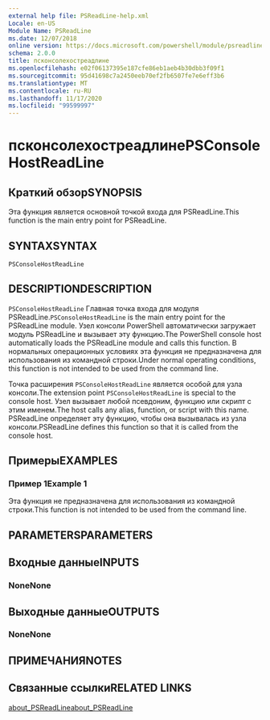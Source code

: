 ```yaml
---
external help file: PSReadLine-help.xml
Locale: en-US
Module Name: PSReadLine
ms.date: 12/07/2018
online version: https://docs.microsoft.com/powershell/module/psreadline/psconsolehostreadline?view=powershell-7.2&WT.mc_id=ps-gethelp
schema: 2.0.0
title: псконсолехостреадлине
ms.openlocfilehash: e02f06137395e187cfe86eb1aeb4b30dbb3f09f1
ms.sourcegitcommit: 95d41698c7a2450eeb70ef2fb6507fe7e6eff3b6
ms.translationtype: MT
ms.contentlocale: ru-RU
ms.lasthandoff: 11/17/2020
ms.locfileid: "99599997"
---
```

# <span data-ttu-id="3ed7d-102">псконсолехостреадлине</span><span class="sxs-lookup"><span data-stu-id="3ed7d-102">PSConsoleHostReadLine</span></span>

## <span data-ttu-id="3ed7d-103">Краткий обзор</span><span class="sxs-lookup"><span data-stu-id="3ed7d-103">SYNOPSIS</span></span>
<span data-ttu-id="3ed7d-104">Эта функция является основной точкой входа для PSReadLine.</span><span class="sxs-lookup"><span data-stu-id="3ed7d-104">This function is the main entry point for PSReadLine.</span></span>

## <span data-ttu-id="3ed7d-105">SYNTAX</span><span class="sxs-lookup"><span data-stu-id="3ed7d-105">SYNTAX</span></span>

```
PSConsoleHostReadLine
```

## <span data-ttu-id="3ed7d-106">DESCRIPTION</span><span class="sxs-lookup"><span data-stu-id="3ed7d-106">DESCRIPTION</span></span>

<span data-ttu-id="3ed7d-107">`PSConsoleHostReadLine` Главная точка входа для модуля PSReadLine.</span><span class="sxs-lookup"><span data-stu-id="3ed7d-107">`PSConsoleHostReadLine` is the main entry point for the PSReadLine module.</span></span> <span data-ttu-id="3ed7d-108">Узел консоли PowerShell автоматически загружает модуль PSReadLine и вызывает эту функцию.</span><span class="sxs-lookup"><span data-stu-id="3ed7d-108">The PowerShell console host automatically loads the PSReadLine module and calls this function.</span></span> <span data-ttu-id="3ed7d-109">В нормальных операционных условиях эта функция не предназначена для использования из командной строки.</span><span class="sxs-lookup"><span data-stu-id="3ed7d-109">Under normal operating conditions, this function is not intended to be used from the command line.</span></span>

<span data-ttu-id="3ed7d-110">Точка расширения `PSConsoleHostReadLine` является особой для узла консоли.</span><span class="sxs-lookup"><span data-stu-id="3ed7d-110">The extension point `PSConsoleHostReadLine` is special to the console host.</span></span> <span data-ttu-id="3ed7d-111">Узел вызывает любой псевдоним, функцию или скрипт с этим именем.</span><span class="sxs-lookup"><span data-stu-id="3ed7d-111">The host calls any alias, function, or script with this name.</span></span> <span data-ttu-id="3ed7d-112">PSReadLine определяет эту функцию, чтобы она вызывалась из узла консоли.</span><span class="sxs-lookup"><span data-stu-id="3ed7d-112">PSReadLine defines this function so that it is called from the console host.</span></span>

## <span data-ttu-id="3ed7d-113">Примеры</span><span class="sxs-lookup"><span data-stu-id="3ed7d-113">EXAMPLES</span></span>

### <span data-ttu-id="3ed7d-114">Пример 1</span><span class="sxs-lookup"><span data-stu-id="3ed7d-114">Example 1</span></span>

<span data-ttu-id="3ed7d-115">Эта функция не предназначена для использования из командной строки.</span><span class="sxs-lookup"><span data-stu-id="3ed7d-115">This function is not intended to be used from the command line.</span></span>

## <span data-ttu-id="3ed7d-116">PARAMETERS</span><span class="sxs-lookup"><span data-stu-id="3ed7d-116">PARAMETERS</span></span>

## <span data-ttu-id="3ed7d-117">Входные данные</span><span class="sxs-lookup"><span data-stu-id="3ed7d-117">INPUTS</span></span>

### <span data-ttu-id="3ed7d-118">None</span><span class="sxs-lookup"><span data-stu-id="3ed7d-118">None</span></span>

## <span data-ttu-id="3ed7d-119">Выходные данные</span><span class="sxs-lookup"><span data-stu-id="3ed7d-119">OUTPUTS</span></span>

### <span data-ttu-id="3ed7d-120">None</span><span class="sxs-lookup"><span data-stu-id="3ed7d-120">None</span></span>

## <span data-ttu-id="3ed7d-121">ПРИМЕЧАНИЯ</span><span class="sxs-lookup"><span data-stu-id="3ed7d-121">NOTES</span></span>

## <span data-ttu-id="3ed7d-122">Связанные ссылки</span><span class="sxs-lookup"><span data-stu-id="3ed7d-122">RELATED LINKS</span></span>

[<span data-ttu-id="3ed7d-123">about_PSReadLine</span><span class="sxs-lookup"><span data-stu-id="3ed7d-123">about_PSReadLine</span></span>](./About/about_PSReadLine.md)

